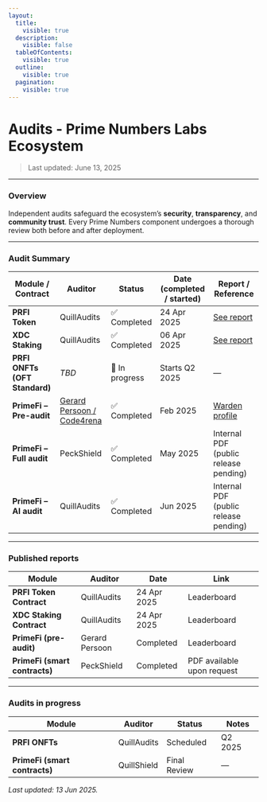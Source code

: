 ```yaml
---
layout:
  title:
    visible: true
  description:
    visible: false
  tableOfContents:
    visible: true
  outline:
    visible: true
  pagination:
    visible: true
---
```


# Audits - Prime Numbers Labs Ecosystem

> Last updated: June 13, 2025

***

### Overview

Independent audits safeguard the ecosystem’s **security**, **transparency**, and **community trust**. Every Prime Numbers component undergoes a thorough review both before and after deployment.

***

### Audit Summary

| Module / Contract             | Auditor                                                       | Status         | Date (completed / started) | Report / Reference                                                                               |
| ----------------------------- | ------------------------------------------------------------- | -------------- | -------------------------- | ------------------------------------------------------------------------------------------------ |
| **PRFI Token**                | QuillAudits                                                   | ✅ Completed    | 24 Apr 2025                | [See report](https://www.quillaudits.com/leaderboard/prime-number/prime-number-token-contract)   |
| **XDC Staking**               | QuillAudits                                                   | ✅ Completed    | 06 Apr 2025                | [See report](https://www.quillaudits.com/leaderboard/prime-number/prime-number-staking-contract) |
| **PRFI ONFTs (OFT Standard)** | _TBD_                                                         | 🔄 In progress | Starts Q2 2025             | —                                                                                                |
| **PrimeFi – Pre-audit**       | [Gerard Persoon / Code4rena](https://code4rena.com/@gpersoon) | ✅ Completed    | Feb 2025                   | [Warden profile](https://github.com/gpersoon/PrimeFi)                                            |
| **PrimeFi – Full audit**      | PeckShield                                                    | ✅ Completed    | May 2025                   | Internal PDF (public release pending)                                                            |
| **PrimeFi – AI audit**        | QuillAudits                                                   | ✅ Completed    | Jun 2025                   | Internal PDF (public release pending)                                                            |

***

### Published reports

| Module                        | Auditor        | Date        | Link                       |
| ----------------------------- | -------------- | ----------- | -------------------------- |
| **PRFI Token Contract**       | QuillAudits    | 24 Apr 2025 | Leaderboard                |
| **XDC Staking Contract**      | QuillAudits    | 24 Apr 2025 | Leaderboard                |
| **PrimeFi (pre-audit)**       | Gerard Persoon | Completed   | Leaderboard                |
| **PrimeFi (smart contracts)** | PeckShield     | Completed   | PDF available upon request |

***

### Audits in progress

| Module                        | Auditor     | Status       | Notes   |
| ----------------------------- | ----------- | ------------ | ------- |
| **PRFI ONFTs**                | QuillAudits | Scheduled    | Q2 2025 |
| **PrimeFi (smart contracts)** | QuillShield | Final Review | —       |

_Last updated: 13 Jun 2025._
